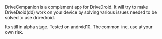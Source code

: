 DriveCompanion is a complement app for DriveDroid. It will try to make DriveDroid(dd) work on your device by solving various issues needed to be solved to use drivedroid.   

Its still in alpha stage. Tested on android10. The common line, use at your own risk.

